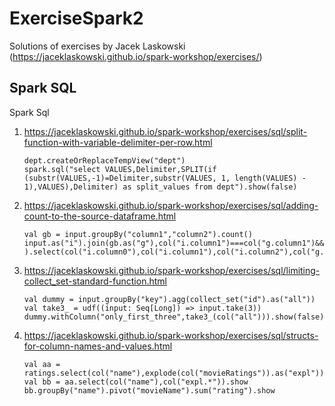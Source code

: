 # ExerciseSpark2
Solutions of exercises by Jacek Laskowski (https://jaceklaskowski.github.io/spark-workshop/exercises/)  
## Spark SQL

Spark Sql

1. https://jaceklaskowski.github.io/spark-workshop/exercises/sql/split-function-with-variable-delimiter-per-row.html  
    ```
    dept.createOrReplaceTempView("dept")
    spark.sql("select VALUES,Delimiter,SPLIT(if (substr(VALUES,-1)=Delimiter,substr(VALUES, 1, length(VALUES) - 1),VALUES),Delimiter) as split_values from dept").show(false)
    ```
  
3. https://jaceklaskowski.github.io/spark-workshop/exercises/sql/adding-count-to-the-source-dataframe.html 
    ```
    val gb = input.groupBy("column1","column2").count()
    input.as("i").join(gb.as("g"),col("i.column1")===col("g.column1")&&col("i.column2")===col("g.column2") ).select(col("i.column0"),col("i.column1"),col("i.column2"),col("g.count")).show
    ```

4. https://jaceklaskowski.github.io/spark-workshop/exercises/sql/limiting-collect_set-standard-function.html  
    ```
    val dummy = input.groupBy("key").agg(collect_set("id").as("all"))
    val take3_ = udf((input: Seq[Long]) => input.take(3))
    dummy.withColumn("only_first_three",take3_(col("all"))).show(false)
    ```
5. https://jaceklaskowski.github.io/spark-workshop/exercises/sql/structs-for-column-names-and-values.html  
    ```
    val aa = ratings.select(col("name"),explode(col("movieRatings")).as("expl"))
    val bb = aa.select(col("name"),col("expl.*")).show
    bb.groupBy("name").pivot("movieName").sum("rating").show
    ```
